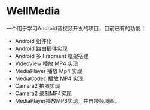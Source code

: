 # WellMedia
一个用于学习Android音视频开发的项目，目前已有的功能：

- Android 组件化
- Android 路由插件实现
- Android 多 Fragment 框架搭建
- VideoView 播放 MP4 实现
- MediaPlayer 播放 Mp4 实现
- MediaCodec 播放 MP4 实现
- Camera2 拍照实现
- Camera2 录制MP4实现
- MediaPlayer播放MP3实现，并自带频域图。